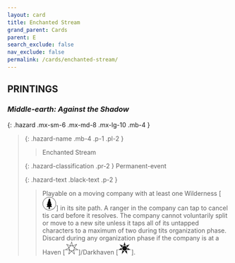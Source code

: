```yaml
---
layout: card
title: Enchanted Stream
grand_parent: Cards
parent: E
search_exclude: false
nav_exclude: false
permalink: /cards/enchanted-stream/
---
```


## PRINTINGS


### _Middle-earth: Against the Shadow_

{: .hazard .mx-sm-6 .mx-md-8 .mx-lg-10 .mb-4 }
> {: .hazard-name .mb-4 .p-1 .pl-2 }
> > <div class="hazard-mp"></div>
> > <div class="card-name">Enchanted Stream</div>
>
> {: .hazard-classification .pr-2 }
> Permanent-event
>
> {: .hazard-text .black-text .p-2 }
> > Playable on a moving company with at least one Wilderness \[![](/assets/images/wilderness.svg)] in its site path. A ranger in the company can tap to cancel tis card before it resolves. The company cannot voluntarily split or move to a new site unless it taps all of its untapped characters to a maximum of two during tits organization phase. Discard during any organization phase if the company is at a Haven \[![](/assets/images/free-haven.svg)]/Darkhaven \[![](/assets/images/dark-haven.svg)]. 
>

